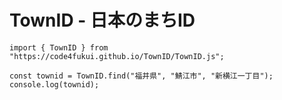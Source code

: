# TownID - 日本のまちID

```
import { TownID } from "https://code4fukui.github.io/TownID/TownID.js";

const townid = TownID.find("福井県", "鯖江市", "新横江一丁目");
console.log(townid);
```
